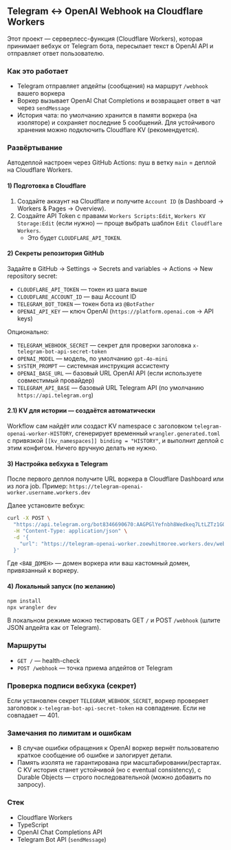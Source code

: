 ## Telegram ↔ OpenAI Webhook на Cloudflare Workers

Этот проект — серверлесс-функция (Cloudflare Workers), которая принимает вебхук от Telegram бота, пересылает текст в OpenAI API и отправляет ответ пользователю.

### Как это работает
- Telegram отправляет апдейты (сообщения) на маршрут `/webhook` вашего воркера
- Воркер вызывает OpenAI Chat Completions и возвращает ответ в чат через `sendMessage`
 - История чата: по умолчанию хранится в памяти воркера (на изоляторе) и сохраняет последние 5 сообщений. Для устойчивого хранения можно подключить Cloudflare KV (рекомендуется).

### Развёртывание
Автодеплой настроен через GitHub Actions: пуш в ветку `main` = деплой на Cloudflare Workers.

#### 1) Подготовка в Cloudflare
1. Создайте аккаунт на Cloudflare и получите `Account ID` (в Dashboard → Workers & Pages → Overview).
2. Создайте API Token с правами `Workers Scripts:Edit`, `Workers KV Storage:Edit` (если нужно) — проще выбрать шаблон `Edit Cloudflare Workers`.
   - Это будет `CLOUDFLARE_API_TOKEN`.

#### 2) Секреты репозитория GitHub
Задайте в GitHub → Settings → Secrets and variables → Actions → New repository secret:

- `CLOUDFLARE_API_TOKEN` — токен из шага выше
- `CLOUDFLARE_ACCOUNT_ID` — ваш Account ID
- `TELEGRAM_BOT_TOKEN` — токен бота из `@BotFather`
- `OPENAI_API_KEY` — ключ OpenAI (`https://platform.openai.com` → API keys)

Опционально:
- `TELEGRAM_WEBHOOK_SECRET` — секрет для проверки заголовка `x-telegram-bot-api-secret-token`
- `OPENAI_MODEL` — модель, по умолчанию `gpt-4o-mini`
- `SYSTEM_PROMPT` — системная инструкция ассистенту
- `OPENAI_BASE_URL` — базовый URL OpenAI API (если используете совместимый провайдер)
- `TELEGRAM_API_BASE` — базовый URL Telegram API (по умолчанию `https://api.telegram.org`)

#### 2.1) KV для истории — создаётся автоматически
Workflow сам найдёт или создаст KV namespace с заголовком `telegram-openai-worker-HISTORY`, сгенерирует временный `wrangler.generated.toml` с привязкой `[[kv_namespaces]] binding = "HISTORY"`, и выполнит деплой с этим конфигом. Ничего вручную делать не нужно.

#### 3) Настройка вебхука в Telegram
После первого деплоя получите URL воркера в Cloudflare Dashboard или из лога job. Пример: `https://telegram-openai-worker.username.workers.dev`

Далее установите вебхук:

```bash
curl -X POST \
  "https://api.telegram.org/bot8346690670:AAGPGlYefnbh8Wedkeq7LtLZTz1GOm6G88w/setWebhook" \
  -H "Content-Type: application/json" \
  -d '{
    "url": "https://telegram-openai-worker.zoewhitmoree.workers.dev/webhook",
  }'
```

Где `<ВАШ_ДОМЕН>` — домен воркера или ваш кастомный домен, привязанный к воркеру.

#### 4) Локальный запуск (по желанию)
```bash
npm install
npx wrangler dev
```
В локальном режиме можно тестировать GET `/` и POST `/webhook` (шлите JSON апдейта как от Telegram).

### Маршруты
- `GET /` — health-check
- `POST /webhook` — точка приема апдейтов от Telegram

### Проверка подписи вебхука (секрет)
Если установлен секрет `TELEGRAM_WEBHOOK_SECRET`, воркер проверяет заголовок `x-telegram-bot-api-secret-token` на совпадение. Если не совпадает — 401.

### Замечания по лимитам и ошибкам
- В случае ошибки обращения к OpenAI воркер вернёт пользователю краткое сообщение об ошибке и залогирует детали.
 - Память изолята не гарантирована при масштабировании/рестартах. С KV история станет устойчивой (но с eventual consistency), с Durable Objects — строго последовательной (можно добавить по запросу).

### Стек
- Cloudflare Workers
- TypeScript
- OpenAI Chat Completions API
- Telegram Bot API (`sendMessage`)


